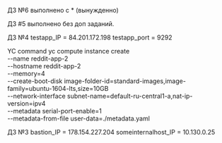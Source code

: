 ДЗ №6
выполнено с * (вынужденно)

ДЗ #5
выполнено без доп заданий.

ДЗ №4
testapp_IP = 84.201.172.198
testapp_port = 9292

YC command
yc compute instance create \
  --name reddit-app-2 \
  --hostname reddit-app-2 \
  --memory=4 \
  --create-boot-disk image-folder-id=standard-images,image-family=ubuntu-1604-lts,size=10GB \
  --network-interface subnet-name=default-ru-central1-a,nat-ip-version=ipv4 \
  --metadata serial-port-enable=1 \
  --metadata-from-file user-data=./metadata.yaml

ДЗ №3
bastion_IP = 178.154.227.204
someinternalhost_IP = 10.130.0.25
